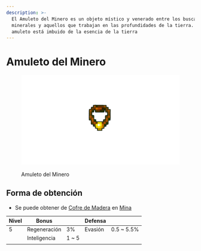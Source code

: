 ```yaml
---
description: >-
  El Amuleto del Minero es un objeto místico y venerado entre los buscadores de
  minerales y aquellos que trabajan en las profundidades de la tierra. Este
  amuleto está imbuido de la esencia de la tierra
---
```


# Amuleto del Minero

<figure><img src="../../../../../img/item/accessories/amulet/miner_amulet.png" alt=""><figcaption><p>Amuleto del Minero</p></figcaption></figure>

## Forma de obtención

* Se puede obtener de [Cofre de Madera](../../../../extra/loot/chest/wood\_chest.md) en [Mina](../../../../location/mine/mine.md)

| Nivel | Bonus        |        | Defensa |             |
| ----- | ------------ | ------ | ------- | ----------- |
| 5     | Regeneración | 3%     | Evasión | 0.5 \~ 5.5% |
|       | Inteligencia | 1 \~ 5 |         |             |
|       |              |        |         |             |
